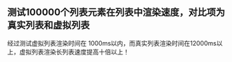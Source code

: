 ## 测试100000个列表元素在列表中渲染速度，对比项为真实列表和虚拟列表

经过测试虚拟列表渲染时间在 1000ms以内，而真实列表渲染时间在12000ms以上，虚拟列表渲染长列表速度提高十倍以上！
